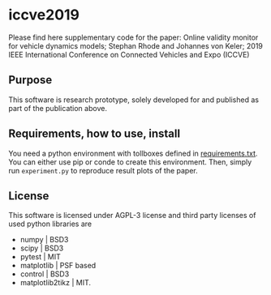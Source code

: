 # iccve2019
Please find here supplementary code for the paper: Online validity monitor for vehicle dynamics models; Stephan Rhode and Johannes von Keler; 2019 IEEE International Conference on Connected Vehicles and Expo (ICCVE)

## Purpose
This software is research prototype, solely developed for and published as part of the publication above.

## Requirements, how to use, install
You need a python environment with tollboxes defined in [requirements.txt](requirements.txt). You can either use pip
or conde to create this environment. Then, simply run `experiment.py` to reproduce result plots of the paper.

## License
This software is licensed under AGPL-3 license and third party licenses of used python libraries are
* numpy | BSD3
* scipy | BSD3
* pytest | MIT
* matplotlib | PSF based
* control | BSD3
* matplotlib2tikz | MIT.
